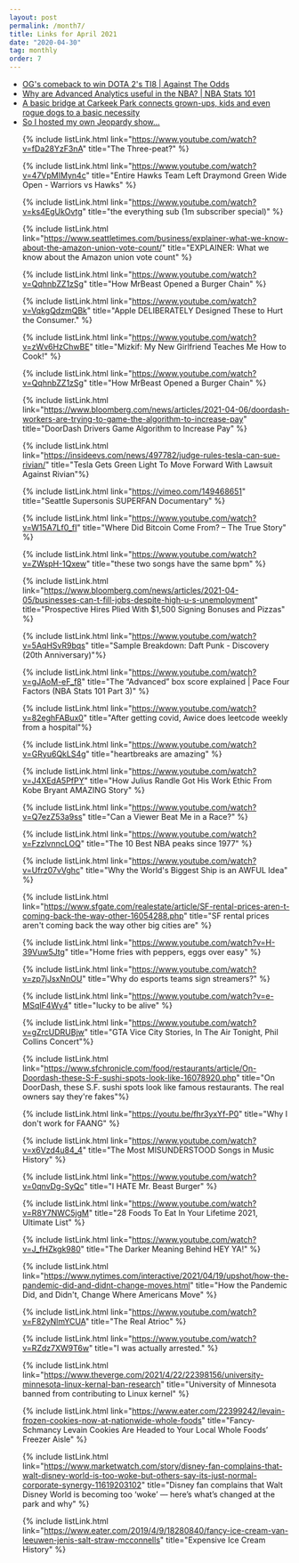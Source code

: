 ```yaml
---
layout: post
permalink: /month7/
title: Links for April 2021
date: "2020-04-30"
tag: monthly
order: 7
---
```

<ul>
  <li><a href="https://www.youtube.com/watch?v=bdgTa9ni4S8">OG's comeback to win DOTA 2's TI8 | Against The Odds</a></li>

  <li><a href="https://www.youtube.com/watch?v=QTq4O2IWanw">Why are Advanced Analytics useful in the NBA? | NBA Stats 101</a></li>

  <li><a href="https://www.seattletimes.com/pacific-nw-magazine/a-basic-bridge-at-carkeek-park-connects-us-to-a-basic-necessity/?utm_medium=social&utm_campaign=owned_echobox_tw_m&utm_source=Twitter#Echobox=1617545024">A basic bridge at Carkeek Park connects grown-ups, kids and even rogue dogs to a basic necessity</a></li>

  <li><a href="https://www.youtube.com/watch?v=DEcg7MKnuuo">So I hosted my own Jeopardy show...</a></li>

  {% include listLink.html link="https://www.youtube.com/watch?v=fDa28YzF3nA" title="The Three-peat?" %}

  {% include listLink.html link="https://www.youtube.com/watch?v=47VpMIMyn4c" title="Entire Hawks Team Left Draymond Green Wide Open - Warriors vs Hawks" %}

  {% include listLink.html link="https://www.youtube.com/watch?v=ks4EgUkOvtg" title="the everything sub (1m subscriber special)" %}

  {% include listLink.html link="https://www.seattletimes.com/business/explainer-what-we-know-about-the-amazon-union-vote-count/" title="EXPLAINER: What we know about the Amazon union vote count" %}

  {% include listLink.html link="https://www.youtube.com/watch?v=QqhnbZZ1zSg" title="How MrBeast Opened a Burger Chain" %}

  {% include listLink.html link="https://www.youtube.com/watch?v=VqkgQdzmQBk" title="Apple DELIBERATELY Designed These to Hurt the Consumer." %}

  {% include listLink.html link="https://www.youtube.com/watch?v=zWv6HzChwBE" title="Mizkif: My New Girlfriend Teaches Me How to Cook!" %}

  {% include listLink.html link="https://www.youtube.com/watch?v=QqhnbZZ1zSg" title="How MrBeast Opened a Burger Chain" %}

  {% include listLink.html link="https://www.bloomberg.com/news/articles/2021-04-06/doordash-workers-are-trying-to-game-the-algorithm-to-increase-pay" title="DoorDash Drivers Game Algorithm to Increase Pay" %}

  {% include listLink.html link="https://insideevs.com/news/497782/judge-rules-tesla-can-sue-rivian/" title="Tesla Gets Green Light To Move Forward With Lawsuit Against Rivian"%}

  {% include listLink.html link="https://vimeo.com/149468651" title="Seattle Supersonis SUPERFAN Documentary" %}

  {% include listLink.html link="https://www.youtube.com/watch?v=W15A7Lf0_fI" title="Where Did Bitcoin Come From? – The True Story" %}

  {% include listLink.html link="https://www.youtube.com/watch?v=ZWspH-1Qxew" title="these two songs have the same bpm" %}

  {% include listLink.html link="https://www.bloomberg.com/news/articles/2021-04-05/businesses-can-t-fill-jobs-despite-high-u-s-unemployment" title="Prospective Hires Plied With $1,500 Signing Bonuses and Pizzas" %}

  {% include listLink.html link="https://www.youtube.com/watch?v=5AqHSvR9bqs" title="Sample Breakdown: Daft Punk - Discovery (20th Anniversary)"%}

  {% include listLink.html link="https://www.youtube.com/watch?v=gJAoM-eF_f8" title="The “Advanced” box score explained | Pace Four Factors (NBA Stats 101 Part 3)" %}

  {% include listLink.html link="https://www.youtube.com/watch?v=82eghFABux0" title="After getting covid, Awice does leetcode weekly from a hospital"%}

  {% include listLink.html link="https://www.youtube.com/watch?v=GRyu6QkLS4g" title="heartbreaks are amazing" %}

  {% include listLink.html link="https://www.youtube.com/watch?v=J4XEdA5PfPY" title="How Julius Randle Got His Work Ethic From Kobe Bryant AMAZING Story" %}

  {% include listLink.html link="https://www.youtube.com/watch?v=Q7ezZ53a9ss" title="Can a Viewer Beat Me in a Race?" %}

  {% include listLink.html link="https://www.youtube.com/watch?v=FzzlvnncLOQ" title="The 10 Best NBA peaks since 1977" %}

  {% include listLink.html link="https://www.youtube.com/watch?v=Ufrz07vVghc" title="Why the World's Biggest Ship is an AWFUL Idea" %}

  {% include listLink.html link="https://www.sfgate.com/realestate/article/SF-rental-prices-aren-t-coming-back-the-way-other-16054288.php" title="SF rental prices aren't coming back the way other big cities are" %}

  {% include listLink.html link="https://www.youtube.com/watch?v=H-39Vuw5Jtg" title="Home fries with peppers, eggs over easy" %}

  {% include listLink.html link="https://www.youtube.com/watch?v=zp7jJsxNnOU" title="Why do esports teams sign streamers?" %}

  {% include listLink.html link="https://www.youtube.com/watch?v=e-MSqIF4Wy4" title="lucky to be alive" %}

  {% include listLink.html link="https://www.youtube.com/watch?v=gZrcUDRUBjw" title="GTA Vice City Stories, In The Air Tonight, Phil Collins Concert"%}

  {% include listLink.html link="https://www.sfchronicle.com/food/restaurants/article/On-Doordash-these-S-F-sushi-spots-look-like-16078920.php" title="On DoorDash, these S.F. sushi spots look like famous restaurants. The real owners say they're fakes"%}

  {% include listLink.html link="https://youtu.be/fhr3yxYf-P0" title="Why I don't work for FAANG" %}

  {% include listLink.html link="https://www.youtube.com/watch?v=x6Vzd4u84_4" title="The Most MISUNDERSTOOD Songs in Music History" %}

  {% include listLink.html link="https://www.youtube.com/watch?v=0qnvDg-SyQc" title="I HATE Mr. Beast Burger" %}

  {% include listLink.html link="https://www.youtube.com/watch?v=R8Y7NWC5jgM" title="28 Foods To Eat In Your Lifetime 2021, Ultimate List" %}

  {% include listLink.html link="https://www.youtube.com/watch?v=J_fHZkgk980" title="The Darker Meaning Behind HEY YA!" %}

  {% include listLink.html link="https://www.nytimes.com/interactive/2021/04/19/upshot/how-the-pandemic-did-and-didnt-change-moves.html" title="How the Pandemic Did, and Didn't, Change Where Americans Move" %}

  {% include listLink.html link="https://www.youtube.com/watch?v=F82yNlmYCUA" title="The Real Atrioc" %}

  {% include listLink.html link="https://www.youtube.com/watch?v=RZdz7XW9T6w" title="I was actually arrested." %}

  {% include listLink.html link="https://www.theverge.com/2021/4/22/22398156/university-minnesota-linux-kernal-ban-research" title="University of Minnesota banned from contributing to Linux kernel" %}

  {% include listLink.html link="https://www.eater.com/22399242/levain-frozen-cookies-now-at-nationwide-whole-foods" title="Fancy-Schmancy Levain Cookies Are Headed to Your Local Whole Foods’ Freezer Aisle" %}

  {% include listLink.html link="https://www.marketwatch.com/story/disney-fan-complains-that-walt-disney-world-is-too-woke-but-others-say-its-just-normal-corporate-synergy-11619203102" title="Disney fan complains that Walt Disney World is becoming too ‘woke’ — here’s what’s changed at the park and why" %}

  {% include listLink.html link="https://www.eater.com/2019/4/9/18280840/fancy-ice-cream-van-leeuwen-jenis-salt-straw-mcconnells" title="Expensive Ice Cream History" %}
</ul>
